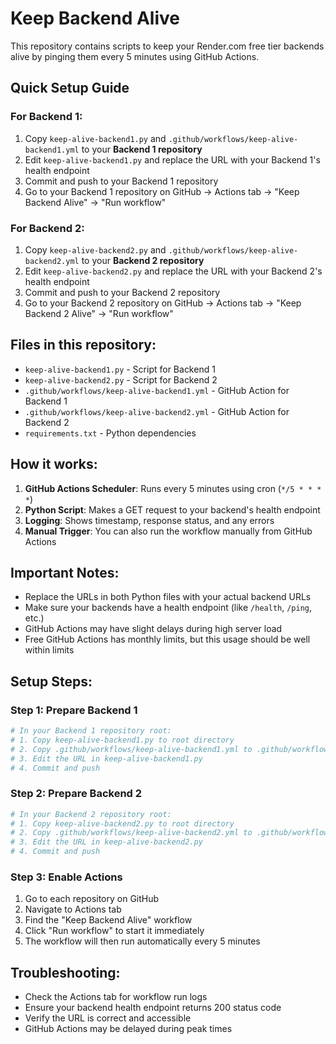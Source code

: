 # Keep Backend Alive

This repository contains scripts to keep your Render.com free tier backends alive by pinging them every 5 minutes using GitHub Actions.

## Quick Setup Guide

### For Backend 1:

1. Copy `keep-alive-backend1.py` and `.github/workflows/keep-alive-backend1.yml` to your **Backend 1 repository**
2. Edit `keep-alive-backend1.py` and replace the URL with your Backend 1's health endpoint
3. Commit and push to your Backend 1 repository
4. Go to your Backend 1 repository on GitHub → Actions tab → "Keep Backend Alive" → "Run workflow"

### For Backend 2:

1. Copy `keep-alive-backend2.py` and `.github/workflows/keep-alive-backend2.yml` to your **Backend 2 repository**
2. Edit `keep-alive-backend2.py` and replace the URL with your Backend 2's health endpoint
3. Commit and push to your Backend 2 repository
4. Go to your Backend 2 repository on GitHub → Actions tab → "Keep Backend 2 Alive" → "Run workflow"

## Files in this repository:

- `keep-alive-backend1.py` - Script for Backend 1
- `keep-alive-backend2.py` - Script for Backend 2
- `.github/workflows/keep-alive-backend1.yml` - GitHub Action for Backend 1
- `.github/workflows/keep-alive-backend2.yml` - GitHub Action for Backend 2
- `requirements.txt` - Python dependencies

## How it works:

1. **GitHub Actions Scheduler**: Runs every 5 minutes using cron (`*/5 * * * *`)
2. **Python Script**: Makes a GET request to your backend's health endpoint
3. **Logging**: Shows timestamp, response status, and any errors
4. **Manual Trigger**: You can also run the workflow manually from GitHub Actions

## Important Notes:

- Replace the URLs in both Python files with your actual backend URLs
- Make sure your backends have a health endpoint (like `/health`, `/ping`, etc.)
- GitHub Actions may have slight delays during high server load
- Free GitHub Actions has monthly limits, but this usage should be well within limits

## Setup Steps:

### Step 1: Prepare Backend 1

```bash
# In your Backend 1 repository root:
# 1. Copy keep-alive-backend1.py to root directory
# 2. Copy .github/workflows/keep-alive-backend1.yml to .github/workflows/
# 3. Edit the URL in keep-alive-backend1.py
# 4. Commit and push
```

### Step 2: Prepare Backend 2

```bash
# In your Backend 2 repository root:
# 1. Copy keep-alive-backend2.py to root directory
# 2. Copy .github/workflows/keep-alive-backend2.yml to .github/workflows/
# 3. Edit the URL in keep-alive-backend2.py
# 4. Commit and push
```

### Step 3: Enable Actions

1. Go to each repository on GitHub
2. Navigate to Actions tab
3. Find the "Keep Backend Alive" workflow
4. Click "Run workflow" to start it immediately
5. The workflow will then run automatically every 5 minutes

## Troubleshooting:

- Check the Actions tab for workflow run logs
- Ensure your backend health endpoint returns 200 status code
- Verify the URL is correct and accessible
- GitHub Actions may be delayed during peak times
